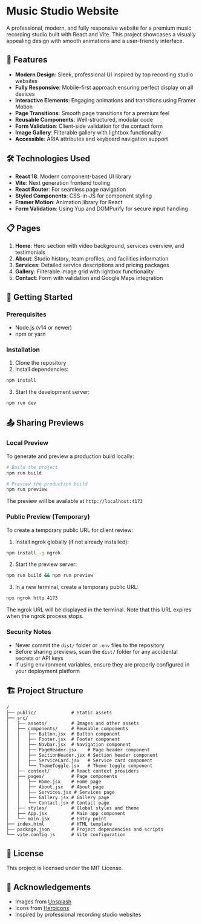 # Music Studio Website

A professional, modern, and fully responsive website for a premium music recording studio built with React and Vite. This project showcases a visually appealing design with smooth animations and a user-friendly interface.

## 🚀 Features

- **Modern Design**: Sleek, professional UI inspired by top recording studio websites
- **Fully Responsive**: Mobile-first approach ensuring perfect display on all devices
- **Interactive Elements**: Engaging animations and transitions using Framer Motion
- **Page Transitions**: Smooth page transitions for a premium feel
- **Reusable Components**: Well-structured, modular code
- **Form Validation**: Client-side validation for the contact form
- **Image Gallery**: Filterable gallery with lightbox functionality
- **Accessible**: ARIA attributes and keyboard navigation support

## 🛠️ Technologies Used

- **React 18**: Modern component-based UI library
- **Vite**: Next generation frontend tooling
- **React Router**: For seamless page navigation
- **Styled Components**: CSS-in-JS for component styling
- **Framer Motion**: Animation library for React
- **Form Validation**: Using Yup and DOMPurify for secure input handling

## 📋 Pages

1. **Home**: Hero section with video background, services overview, and testimonials
2. **About**: Studio history, team profiles, and facilities information
3. **Services**: Detailed service descriptions and pricing packages
4. **Gallery**: Filterable image grid with lightbox functionality
5. **Contact**: Form with validation and Google Maps integration

## 🚀 Getting Started

### Prerequisites

- Node.js (v14 or newer)
- npm or yarn

### Installation

1. Clone the repository
2. Install dependencies:
```bash
npm install
```
3. Start the development server:
```bash
npm run dev
```

## 📤 Sharing Previews

### Local Preview
To generate and preview a production build locally:

```bash
# Build the project
npm run build

# Preview the production build
npm run preview
```
The preview will be available at `http://localhost:4173`

### Public Preview (Temporary)
To create a temporary public URL for client review:

1. Install ngrok globally (if not already installed):
```bash
npm install -g ngrok
```

2. Start the preview server:
```bash
npm run build && npm run preview
```

3. In a new terminal, create a temporary public URL:
```bash
npx ngrok http 4173
```

The ngrok URL will be displayed in the terminal. Note that this URL expires when the ngrok process stops.

### Security Notes
- Never commit the `dist/` folder or `.env` files to the repository
- Before sharing previews, scan the `dist/` folder for any accidental secrets or API keys
- If using environment variables, ensure they are properly configured in your deployment platform

## 🏗️ Project Structure

```
/
├── public/             # Static assets
├── src/
│   ├── assets/         # Images and other assets
│   ├── components/     # Reusable components
│   │   ├── Button.jsx  # Button component
│   │   ├── Footer.jsx  # Footer component
│   │   ├── Navbar.jsx  # Navigation component
│   │   ├── PageHeader.jsx    # Page header component
│   │   ├── SectionHeader.jsx # Section header component
│   │   ├── ServiceCard.jsx   # Service card component
│   │   └── ThemeToggle.jsx   # Theme toggle component
│   ├── context/        # React context providers
│   ├── pages/          # Page components
│   │   ├── Home.jsx    # Home page
│   │   ├── About.jsx   # About page
│   │   ├── Services.jsx # Services page
│   │   ├── Gallery.jsx # Gallery page
│   │   └── Contact.jsx # Contact page
│   ├── styles/         # Global styles and theme
│   ├── App.jsx         # Main app component
│   └── main.jsx        # Entry point
├── index.html          # HTML template
├── package.json        # Project dependencies and scripts
└── vite.config.js      # Vite configuration
```

## 📝 License

This project is licensed under the MIT License.

## 🤝 Acknowledgements

- Images from [Unsplash](https://unsplash.com/)
- Icons from [Heroicons](https://heroicons.com/)
- Inspired by professional recording studio websites 